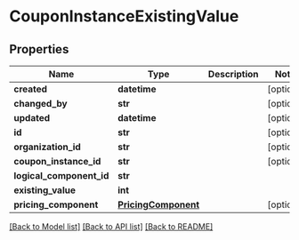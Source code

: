 # CouponInstanceExistingValue

## Properties
Name | Type | Description | Notes
------------ | ------------- | ------------- | -------------
**created** | **datetime** |  | [optional] 
**changed_by** | **str** |  | [optional] 
**updated** | **datetime** |  | [optional] 
**id** | **str** |  | [optional] 
**organization_id** | **str** |  | [optional] 
**coupon_instance_id** | **str** |  | [optional] 
**logical_component_id** | **str** |  | 
**existing_value** | **int** |  | 
**pricing_component** | [**PricingComponent**](PricingComponent.md) |  | [optional] 

[[Back to Model list]](../README.md#documentation-for-models) [[Back to API list]](../README.md#documentation-for-api-endpoints) [[Back to README]](../README.md)

